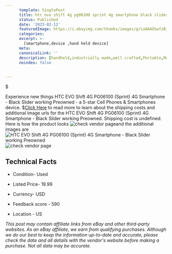 ```yaml
---
      template: SinglePost
      title: htc evo shift 4g pg06100 sprint 4g smartphone black slider working preowned
      status: Published
      date: '2023-02-12'
      featuredImage: https://i.ebayimg.com/thumbs/images/g/La8AAOSwfzBjr81m/s-l225.jpg
      categories: 
      excerpt: >-
        [smartphone,device ,hand held device]
      meta:
      canonicalLink: ''
      description: [handheld,industrially made,well crafted,Portable,Mobile,Compact,Convenient,Lightweight,Maneuverable,Man-portable,Miniature,Carriable,Hand-held,Light,Holdable,Transportable,Mobile device,Pocket-sized,On-the-go,Wireless,Cordless,Compact size,Convenient size, smartphone,device ,hand held device]
      noindex: false
      
        
---
```

$

Experience new things HTC EVO Shift 4G PG06100 (Sprint) 4G Smartphone - Black Slider working Preowned - a 5-star Cell Phones & Smartphones device.
$[Click Here](https://www.ebay.com/itm/115658679485?hash=item1aedcb64bd%3Ag%3ALa8AAOSwfzBjr81m&mkevt=1&mkcid=1&mkrid=711-53200-19255-0&campid=%253CePNCampaignId%253E&customid=%253CreferenceId%253E&toolid=10049) to read more to learn about the shipping costs and additional image urls for the HTC EVO Shift 4G PG06100 (Sprint) 4G Smartphone - Black Slider working Preowned. Shipping cost is undefined. Here is how the product looks ![check vendor page](https://i.ebayimg.com/thumbs/images/g/La8AAOSwfzBjr81m/s-l225.jpg)and the additional images are![HTC EVO Shift 4G PG06100 (Sprint) 4G Smartphone - Black Slider working Preowned](https://i.ebayimg.com/images/g/La8AAOSwfzBjr81m/s-l1600.jpg)![check vendor page](https://origin-galleryplus.ebayimg.com/ws/web/115658679485_2_0_1/225x225.jpg,https://origin-galleryplus.ebayimg.com/ws/web/115658679485_3_0_1/225x225.jpg,https://origin-galleryplus.ebayimg.com/ws/web/115658679485_4_0_1/225x225.jpg,https://origin-galleryplus.ebayimg.com/ws/web/115658679485_5_0_1/225x225.jpg,https://origin-galleryplus.ebayimg.com/ws/web/115658679485_6_0_1/225x225.jpg,https://origin-galleryplus.ebayimg.com/ws/web/115658679485_7_0_1/225x225.jpg,https://origin-galleryplus.ebayimg.com/ws/web/115658679485_8_0_1/225x225.jpg)



 ## Technical Facts 



     
      

 - Condition- Used 


      

 - Listed Price- 19.99 


      

 - Currency- USD 


      

 - Feedback score - 590 


      

 - Location - US 


      
      

 *_This post may contain affiliate links from eBay and other third-party websites. As an eBay affiliate, we earn from qualifying purchases. Although we do our best to keep the information up-to-date and accurate, please check the date and all details with the vendor's website before making a purchase. Not all data may be accurate._*






